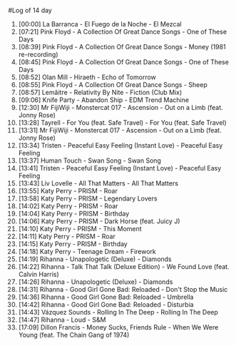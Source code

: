 #Log of 14 day

1. [00:00] La Barranca - El Fuego de la Noche - El Mezcal
1. [07:21] Pink Floyd - A Collection Of Great Dance Songs - One of These Days
1. [08:39] Pink Floyd - A Collection Of Great Dance Songs - Money (1981 re-recording)
1. [08:45] Pink Floyd - A Collection Of Great Dance Songs - One of These Days
1. [08:52] Olan Mill - Hiraeth - Echo of Tomorrow
1. [08:55] Pink Floyd - A Collection Of Great Dance Songs - Sheep
1. [08:57] Lemâitre - Relativity By Nite - Fiction (Club Mix)
1. [09:06] Knife Party - Abandon Ship - EDM Trend Machine
1. [12:30] Mr FijiWiji - Monstercat 017 - Ascension - Out on a Limb (feat. Jonny Rose)
1. [13:28] Tayrell - For You (feat. Safe Travel) - For You (feat. Safe Travel)
1. [13:31] Mr FijiWiji - Monstercat 017 - Ascension - Out on a Limb (feat. Jonny Rose)
1. [13:34] Tristen - Peaceful Easy Feeling (Instant Love) - Peaceful Easy Feeling
1. [13:37] Human Touch - Swan Song - Swan Song
1. [13:41] Tristen - Peaceful Easy Feeling (Instant Love) - Peaceful Easy Feeling
1. [13:43] Liv Lovelle - All That Matters - All That Matters
1. [13:55] Katy Perry - PRISM - Roar
1. [13:58] Katy Perry - PRISM - Legendary Lovers
1. [14:02] Katy Perry - PRISM - Roar
1. [14:04] Katy Perry - PRISM - Birthday
1. [14:06] Katy Perry - PRISM - Dark Horse (feat. Juicy J)
1. [14:10] Katy Perry - PRISM - This Moment
1. [14:11] Katy Perry - PRISM - Roar
1. [14:15] Katy Perry - PRISM - Birthday
1. [14:18] Katy Perry - Teenage Dream - Firework
1. [14:19] Rihanna - Unapologetic (Deluxe) - Diamonds
1. [14:22] Rihanna - Talk That Talk (Deluxe Edition) - We Found Love (feat. Calvin Harris)
1. [14:26] Rihanna - Unapologetic (Deluxe) - Diamonds
1. [14:31] Rihanna - Good Girl Gone Bad: Reloaded - Don't Stop the Music
1. [14:36] Rihanna - Good Girl Gone Bad: Reloaded - Umbrella
1. [14:42] Rihanna - Good Girl Gone Bad: Reloaded - Disturbia
1. [14:43] Vázquez Sounds - Rolling In The Deep - Rolling In The Deep
1. [14:47] Rihanna - Loud - S&M
1. [17:09] Dillon Francis - Money Sucks, Friends Rule - When We Were Young (feat. The Chain Gang of 1974)
